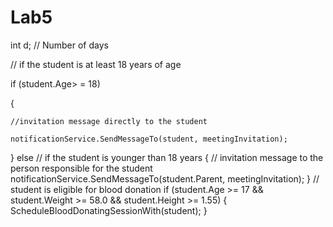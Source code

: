 # Lab5

int d; // Number of days

// if the student is at least 18 years of age

if (student.Age> = 18)

{

    //invitation message directly to the student
    
    notificationService.SendMessageTo(student, meetingInvitation);
    
}
else // if the student is younger than 18 years 
{
    // invitation message to the person responsible for the student
    notificationService.SendMessageTo(student.Parent, meetingInvitation);
}
// student is eligible for blood donation
if (student.Age >= 17 && student.Weight >= 58.0 && student.Height >= 1.55)
{
    ScheduleBloodDonatingSessionWith(student);
}

